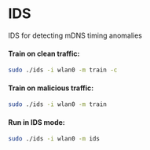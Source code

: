 # IDS

IDS for detecting mDNS timing anomalies


#### Train on clean traffic:

```bash
sudo ./ids -i wlan0 -m train -c
```

#### Train on malicious traffic:

```bash
sudo ./ids -i wlan0 -m train
```

#### Run in IDS mode:

```bash
sudo ./ids -i wlan0 -m ids
```
